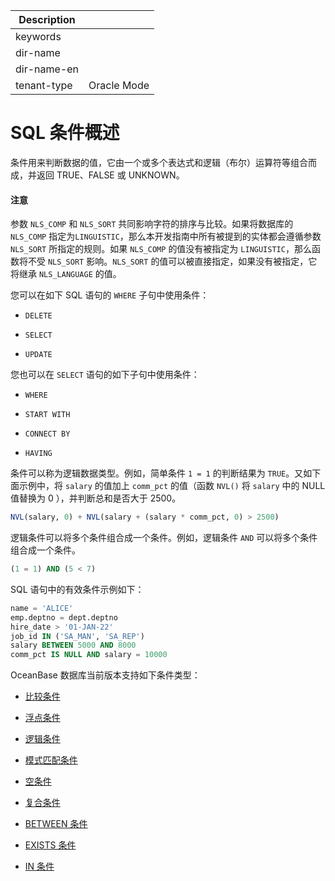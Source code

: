 | Description   |                 |
|---------------|-----------------|
| keywords      |                 |
| dir-name      |                 |
| dir-name-en   |                 |
| tenant-type   | Oracle Mode     |

# SQL 条件概述

条件用来判断数据的值，它由一个或多个表达式和逻辑（布尔）运算符等组合而成，并返回 TRUE、FALSE 或 UNKNOWN。

  <main id="notice" type='notice'>
    <h4>注意</h4>
    <p>参数 <code>NLS_COMP</code> 和 <code>NLS_SORT</code> 共同影响字符的排序与比较。如果将数据库的 <code>NLS_COMP</code> 指定为<code>LINGUISTIC</code>，那么本开发指南中所有被提到的实体都会遵循参数 <code>NLS_SORT</code> 所指定的规则。如果 <code>NLS_COMP</code> 的值没有被指定为 <code>LINGUISTIC</code>，那么函数将不受 <code>NLS_SORT</code> 影响。<code>NLS_SORT</code> 的值可以被直接指定，如果没有被指定，它将继承 <code>NLS_LANGUAGE</code> 的值。</p>
  </main>

您可以在如下 SQL 语句的 `WHERE` 子句中使用条件：

* `DELETE`

* `SELECT`

* `UPDATE`

您也可以在 `SELECT` 语句的如下子句中使用条件：

* `WHERE`

* `START WITH`

* `CONNECT BY`

* `HAVING`

条件可以称为逻辑数据类型。例如，简单条件 `1 = 1` 的判断结果为 `TRUE`。又如下面示例中，将 `salary` 的值加上 `comm_pct` 的值（函数 `NVL()` 将 `salary` 中的 NULL 值替换为 0 ），并判断总和是否大于 2500。

```sql
NVL(salary, 0) + NVL(salary + (salary * comm_pct, 0) > 2500)
```

逻辑条件可以将多个条件组合成一个条件。例如，逻辑条件 `AND` 可以将多个条件组合成一个条件。

```sql
(1 = 1) AND (5 < 7)
```

SQL 语句中的有效条件示例如下：

```sql
name = 'ALICE'
emp.deptno = dept.deptno
hire_date > '01-JAN-22'
job_id IN ('SA_MAN', 'SA_REP')
salary BETWEEN 5000 AND 8000
comm_pct IS NULL AND salary = 10000
```

OceanBase 数据库当前版本支持如下条件类型：

* [比较条件](../700.condition-of-oracle-mode/300.comparison-conditions-of-oracle-mode.md)

* [浮点条件](../700.condition-of-oracle-mode/400.floating-point-conditions-of-oracle-mode.md)

* [逻辑条件](../700.condition-of-oracle-mode/500.logical-conditions-of-oracle-mode.md)

* [模式匹配条件](../700.condition-of-oracle-mode/600.pattern-matching-conditions-of-oracle-mode.md)

* [空条件](../700.condition-of-oracle-mode/700.empty-condition-of-oracle-mode.md)

* [复合条件](../700.condition-of-oracle-mode/800.composite-condition-of-oracle-mode.md)

* [BETWEEN 条件](../700.condition-of-oracle-mode/900.between-condition-of-oracle-mode.md)

* [EXISTS 条件](../700.condition-of-oracle-mode/1000.existence-condition-of-oracle-mode.md)

* [IN 条件](../700.condition-of-oracle-mode/1100.in-conditions-of-oracle-mode.md)
